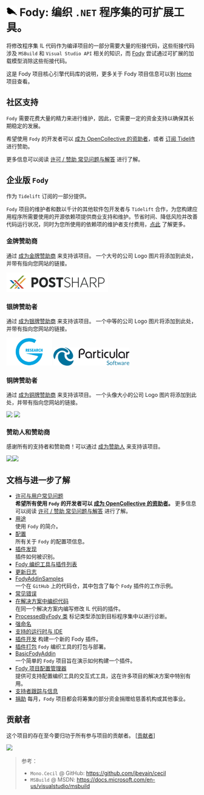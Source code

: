 # <img src="./images/Fody.png" height="28px"> Fody: 编织 `.NET` 程序集的可扩展工具。

将修改程序集 IL 代码作为编译项目的一部分需要大量的衔接代码，这些衔接代码涉及 `MSBuild` 和 `Visual Studio API` 相关的知识，而 [Fody](https://github.com/Fody/Fody) 尝试通过可扩展的加载模型消除这些衔接代码。

这是 Fody 项目核心引擎代码库的说明，更多关于 Fody 项目信息可以到 [Home](https://github.com/Fody/Home) 项目查看。


## 社区支持

`Fody` 需要花费大量的精力来进行维护，因此，它需要一定的资金支持以确保其长期稳定的发展。

希望使用 `Fody` 的开发者可以 [成为 OpenCollective 的资助者](https://opencollective.com/fody/contribute/patron-3059)，或者 [订阅 Tidelift](https://tidelift.com/subscription/pkg/nuget-fody?utm_source=nuget-fody&utm_medium=referral&utm_campaign=enterprise) 进行赞助。

更多信息可以阅读 [许可 / 赞助 常见问题与解答](https://github.com/Fody/Home/blob/master/pages/licensing-patron-faq.md) 进行了解。


## 企业版 `Fody`

作为 `Tidelift` 订阅的一部分提供。

`Fody` 项目的维护者和数以千计的其他软件包开发者与 `Tidelift` 合作，为您构建应用程序所需要使用的开源依赖项提供商业支持和维护。节省时间、降低风险并改善代码运行状况，同时为您所使用的依赖项的维护者支付费用，[点此](https://tidelift.com/subscription/pkg/nuget-fody?utm_source=nuget-fody&utm_medium=referral&utm_campaign=enterprise&utm_term=repo) 了解更多。

### 金牌赞助商

通过 [成为金牌赞助商](https://opencollective.com/fody/contribute/silver-7086) 来支持该项目。 一个大号的公司 Logo 图片将添加到此处，并带有指向您网站的链接。

<a href="https://www.postsharp.net?utm_source=fody&utm_medium=referral"><img alt="PostSharp" src="./images/postsharp.png"></a>

### 银牌赞助者

通过 [成为银牌赞助商](https://opencollective.com/fody/contribute/silver-7086) 来支持该项目。 一个中等的公司 Logo 图片将添加到此处，并带有指向您网站的链接。

<a href="https://www.gresearch.co.uk/"><img alt="G-Research" width="120px" src="./images/g-research.svg?sanitize=true"></a> <a href="https://particular.net/"><img alt="Particular Software" width="200px" src="./images/particular.svg?sanitize=true"></a>

### 铜牌赞助者

通过 [成为铜牌赞助商](https://opencollective.com/fody/contribute/bronze-7085) 来支持该项目。 一个头像大小的公司 Logo 图片将添加到此处，并带有指向您网站的链接。

<a href="https://opencollective.com/fody/tiers/bronze/0/website"><img src="https://opencollective.com/fody/tiers/bronze/0/avatar.svg?avatarHeight=100"></a> 
<a href="https://opencollective.com/fody/tiers/bronze/1/website"><img src="https://opencollective.com/fody/tiers/bronze/1/avatar.svg?avatarHeight=100"></a>

### 赞助人和赞助商

感谢所有的支持者和赞助商！可以通过 [成为赞助人](https://opencollective.com/fody/contribute/patron-3059) 来支持该项目。

<a href="https://opencollective.com/fody#contributors"><img src="https://opencollective.com/fody/sponsor.svg?width=890&avatarHeight=50&button=false"><img src="https://opencollective.com/fody/backer.svg?width=890&avatarHeight=50&button=false"></a>


## 文档与进一步了解

+ [许可与用户常见问题](https://github.com/Fody/Home/tree/master/pages/licensing-patron-faq.md)<br>
  **希望所有使用 `Fody` 的开发者可以 [成为 OpenCollective 的资助者](https://opencollective.com/fody/contribute/patron-3059)。** 更多信息可以阅读 [许可 / 赞助 常见问题与解答](https://github.com/Fody/Home/blob/master/pages/licensing-patron-faq.md) 进行了解。
+ [用途](./Usage.md)<br>
  使用 `Fody` 的简介。
+ [配置](./Configuration.md)<br>
  所有关于 `Fody` 的配置项信息。
+ [插件发现](./Addin%20Discovery.md)<br>
  插件如何被识别。
+ [Fody 编织工具与插件列表](https://github.com/Fody/Home/tree/master/pages/addins.md)
+ [更新日志](https://github.com/Fody/Fody/milestones?state=closed)
+ [FodyAddinSamples](https://github.com/Fody/FodyAddinSamples)<br>
  一个在 `GitHub` 上的代码仓，其中包含了每个 `Fody` 插件的工作示例。
+ [常见错误](https://github.com/Fody/Home/tree/master/pages/common-errors.md)
+ [在解决方案中编织代码](https://github.com/Fody/Home/tree/master/pages/in-solution-weaving.md)<br>
  在同一个解决方案内编写修改 IL 代码的插件。
+ [ProcessedByFody 类](https://github.com/Fody/Home/tree/master/pages/processedbyfody-class.md)
  标记类型添加到目标程序集中以进行诊断。
+ [强命名](https://github.com/Fody/Home/tree/master/pages/strong-naming.md)
+ [支持的运行时与 IDE](https://github.com/Fody/Home/tree/master/pages/supported-runtimes-and-ide.md)
+ [插件开发](https://github.com/Fody/Home/tree/master/pages/addin-development.md)
  构建一个新的 Fody 插件。
+ [插件打包](https://github.com/Fody/Home/tree/master/pages/addin-packaging.md)
  `Fody` 编织工具的打包与部署。
+ [BasicFodyAddin](BasicFodyAddin)<br>
  一个简单的 `Fody` 项目旨在演示如何构建一个插件。
+ [Fody 项目配置管理器](https://github.com/tom-englert/ProjectConfigurationManager/wiki/6.-Fody)<br>
  提供可支持配置编织工具的交互式工具，这在许多项目的解决方案中特别有用。
+ [支持者跟踪与信息](https://github.com/Fody/Home/tree/master/pages/backers.md)
+ [捐助](https://github.com/Fody/Home/tree/master/pages/donations.md)
  每月，`Fody` 项目都会将筹集的部分资金捐赠给慈善机构或其他事业。


## 贡献者

这个项目的存在至今要归功于所有参与项目的贡献者。 [[贡献者](https://github.com/Fody/Fody/blob/master/CONTRIBUTING.md)]

<a href="https://github.com/Fody/Fody/graphs/contributors"><img src="https://opencollective.com/fody/contributors.svg?width=890&button=false" /></a>


> 参考：
> + `Mono.Cecil` @ GitHub: https://github.com/jbevain/cecil
> + `MSBuild` @ MSDN: https://docs.microsoft.com/en-us/visualstudio/msbuild